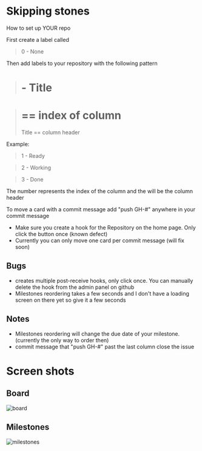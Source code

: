 # Skipping stones

How to set up YOUR repo


First create a label called 

> 0 - None

Then add labels to your repository with the following pattern

>  # - Title

>  # == index of column
>  Title == column header

Example:

>  1 - Ready

>  2 - Working

>  3 - Done

The number represents the index of the column and the will be the column header

To move a card with a commit message add "push GH-#" anywhere in your commit message

* Make sure you create a hook for the Repository on the home page. Only click the button once (known defect)
* Currently you can only move one card per commit message (will fix soon)


## Bugs
* creates multiple post-receive hooks, only click once. You can manually delete the hook from the admin panel on github
* Milestones reordering takes a few seconds and I don't have a loading screen on there yet so give it a few seconds


## Notes
* Milestones reordering will change the due date of your milestone. (currently the only way to order then)
* commit message that "push GH-#" past the last column close the issue

# Screen shots

## Board
![board](http://f.cl.ly/items/1Y2b2K1f0n0S1U0X1g19/Image%202011-11-28%20at%2011.45.24%20AM.png)

## Milestones
![milestones](http://f.cl.ly/items/311g0V3h191O2N250J3V/Image%202011-11-28%20at%2011.45.51%20AM.png)

